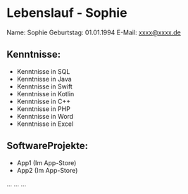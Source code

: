 # Lebenslauf - Sophie

Name: Sophie
Geburtstag: 01.01.1994
E-Mail: xxxx@xxxx.de


## Kenntnisse:

- Kenntnisse in SQL
- Kenntnisse in Java
- Kenntnisse in Swift
- Kenntnisse in Kotlin
- Kenntnisse in C++
- Kenntnisse in PHP
- Kenntnisse in Word
- Kenntnisse in Excel


## SoftwareProjekte:
- App1 (Im App-Store)
- App2 (Im App-Store)



...
...
...
